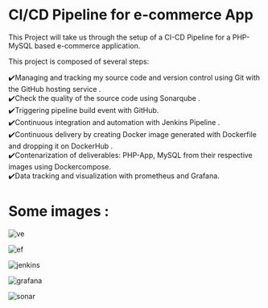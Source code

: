 # CI/CD Pipeline for e-commerce App
This Project will take us through the setup of a CI-CD Pipeline for a PHP-MySQL based e-commerce application.  

This project is composed of several steps: 
  
:heavy_check_mark:Managing and tracking my source code and version control using Git with the GitHub hosting service .  
:heavy_check_mark:Check the quality of the source code using Sonarqube .  
:heavy_check_mark:Triggering pipeline build event with GitHub.  
:heavy_check_mark:Continuous integration and automation with Jenkins Pipeline .  
:heavy_check_mark:Continuous delivery by creating Docker image generated with Dockerfile and dropping it on DockerHub .  
:heavy_check_mark:Contenarization of deliverables: PHP-App, MySQL from their respective images using Dockercompose.  
:heavy_check_mark:Data tracking and visualization with prometheus and Grafana.  

# Some images :  
![ve](https://user-images.githubusercontent.com/72893228/201995976-dc58a56e-9671-4038-8d0f-0f3fa3a4babc.PNG)  

![ef](https://user-images.githubusercontent.com/72893228/201996062-d063c0ce-6a79-43f6-930e-644054e0001c.PNG)

![jenkins](https://user-images.githubusercontent.com/72893228/201996121-9af5cfd4-fd4c-44f9-9c9f-0f3e000b2d67.PNG)

![grafana](https://user-images.githubusercontent.com/72893228/201996195-5ef3a269-b067-4379-b393-d41ca9efc877.PNG)

![sonar](https://user-images.githubusercontent.com/72893228/201996252-0ac3cf92-a05c-42de-b3d7-64d4a7f5cb02.png)

